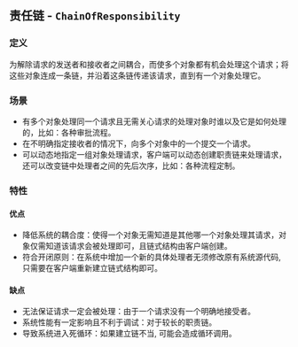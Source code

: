 ## 责任链 - `ChainOfResponsibility`

### 定义

为解除请求的发送者和接收者之间耦合，而使多个对象都有机会处理这个请求；将这些对象连成一条链，并沿着这条链传递该请求，直到有一个对象处理它。

### 场景

* 有多个对象处理同一个请求且无需关心请求的处理对象时谁以及它是如何处理的，比如：各种审批流程。
* 在不明确指定接收者的情况下，向多个对象中的一个提交一个请求。
* 可以动态地指定一组对象处理请求，客户端可以动态创建职责链来处理请求，还可以改变链中处理者之间的先后次序，比如：各种流程定制。

### 特性

#### 优点

* 降低系统的耦合度：使得一个对象无需知道是其他哪一个对象处理其请求，对象仅需知道该请求会被处理即可，且链式结构由客户端创建。
* 符合开闭原则：在系统中增加一个新的具体处理者无须修改原有系统源代码, 只需要在客户端重新建立链式结构即可。

#### 缺点

* 无法保证请求一定会被处理：由于一个请求没有一个明确地接受者。
* 系统性能有一定影响且不利于调试：对于较长的职责链。
* 导致系统进入死循环：如果建立链不当, 可能会造成循环调用。

